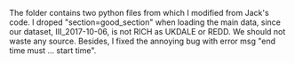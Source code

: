 The folder contains two python files from which I modified from Jack's code.
I droped "section=good_section" when loading the main data, since our dataset, III_2017-10-06, is not RICH as UKDALE or REDD. We should not waste any source. Besides, I fixed the annoying bug with error msg "end time must ... start time".
